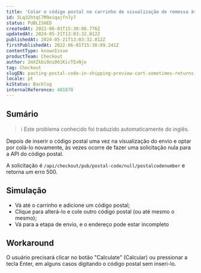 ```yaml
---
title: 'Colar o código postal no carrinho de visualização de remessa às vezes retorna um resultado de API nulo'
id: 5Lq32htqC7M9xiqajfn7y7
status: PUBLISHED
createdAt: 2022-06-01T15:30:08.776Z
updatedAt: 2024-05-21T13:03:32.812Z
publishedAt: 2024-05-21T13:03:32.812Z
firstPublishedAt: 2022-06-01T15:30:09.241Z
contentType: knownIssue
productTeam: Checkout
author: 2mXZkbi0oi061KicTExNjo
tag: Checkout
slugEN: pasting-postal-code-in-shipping-preview-cart-sometimes-returns-null-api-result
locale: pt
kiStatus: Backlog
internalReference: 481878
---
```


## Sumário

>ℹ️ Este problema conhecido foi traduzido automaticamente do inglês.


Depois de inserir o código postal uma vez na visualização do envio e optar por colá-lo novamente, às vezes ocorre de fazer uma solicitação nula para a API do código postal.

A solicitação é `/api/checkout/pub/postal-code/null/postalcodenumber` e retorna um erro 500.

## Simulação



- Vá até o carrinho e adicione um código postal;
- Clique para alterá-lo e cole outro código postal (ou até mesmo o mesmo);
- Vá para a etapa de envio, e o endereço pode estar incompleto

## Workaround


O usuário precisará clicar no botão "Calculate" (Calcular) ou pressionar a tecla Enter, em alguns casos digitando o código postal sem inseri-lo.




